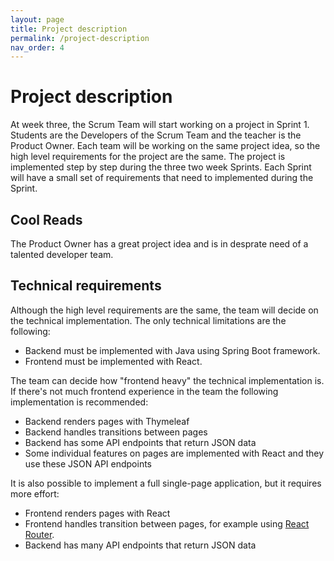 ```yaml
---
layout: page
title: Project description
permalink: /project-description
nav_order: 4
---
```


# Project description

At week three, the Scrum Team will start working on a project in Sprint 1. Students are the Developers of the Scrum Team and the teacher is the Product Owner. Each team will be working on the same project idea, so the high level requirements for the project are the same. The project is implemented step by step during the three two week Sprints. Each Sprint will have a small set of requirements that need to implemented during the Sprint.

## Cool Reads

The Product Owner has a great project idea and is in desprate need of a talented developer team.

## Technical requirements

Although the high level requirements are the same, the team will decide on the technical implementation. The only technical limitations are the following:

- Backend must be implemented with Java using Spring Boot framework.
- Frontend must be implemented with React.

The team can decide how "frontend heavy" the technical implementation is. If there's not much frontend experience in the team the following implementation is recommended:

- Backend renders pages with Thymeleaf
- Backend handles transitions between pages
- Backend has some API endpoints that return JSON data
- Some individual features on pages are implemented with React and they use these JSON API endpoints

It is also possible to implement a full single-page application, but it requires more effort:

- Frontend renders pages with React
- Frontend handles transition between pages, for example using [React Router](https://reactrouter.com/en/main).
- Backend has many API endpoints that return JSON data